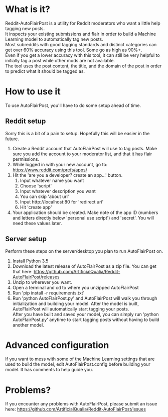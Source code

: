 # What is it?
Reddit-AutoFlairPost is a utility for Reddit moderators who want a little help tagging new posts.  
It inspects your existing submissions and flair in order to build a Machine Learning model to automatically tag new posts.  
Most subreddits with good tagging standards and distinct categories can get over 60% accuracy using this tool.  Some go as high as 90%+.  
Even if you get a lower accuracy with this tool, it can still be very helpful to initially tag a post while other mods are not available.  
The tool uses the post content, the title, and the domain of the post in order to predict what it should be tagged as.

# How to use it
To use AutoFlairPost, you'll have to do some setup ahead of time.
## Reddit setup
Sorry this is a bit of a pain to setup.  Hopefully this will be easier in the future.  
1. Create a Reddit account that AutoFlairPost will use to tag posts.  Make sure you add the account to your moderator list, and that it has flair permissions.  
2. While logged in with your new account, go to: https://www.reddit.com/prefs/apps/
3. Hit the 'are you a developer? create an app...' button.
    1. Input whatever name you want
    2. Choose 'script'
    3. Input whatever description you want
    4. You can skip 'about url'
    5. Input http://localhost:80 for 'redirect uri'
    6. Hit 'create app'
4. Your application should be created.  Make note of the app ID (numbers and letters directly below 'personal use script') and 'secret'.  You will need these values later.  
## Server setup
Perform these steps on the server/desktop you plan to run AutoFlairPost on.  
1. Install Python 3.5
2. Download the latest release of AutoFlairPost as a zip file.  You can get that here: https://github.com/ArtificialQualia/Reddit-AutoFlairPost/releases
3. Unzip to wherever you want.
4. Open a terminal and cd to where you unzipped AutoFlairPost
5. Run 'pip install -r requirements.txt'
6. Run 'python AutoFlairPost.py' and AutoFlairPost will walk you through initialization and building your model.  After the model is built, AutoFlairPost will automatically start tagging your posts.  
After you have built and saved your model, you can simply run 'python AutoFlairPost.py' anytime to start tagging posts without having to build another model.

# Advanced configuration
If you want to mess with some of the Machine Learning settings that are used to build the model, edit AutoFlairPost.config before building your model.  It has comments to help guide you.

# Problems?
If you encounter any problems with AutoFlairPost, please submit an issue here: https://github.com/ArtificialQualia/Reddit-AutoFlairPost/issues